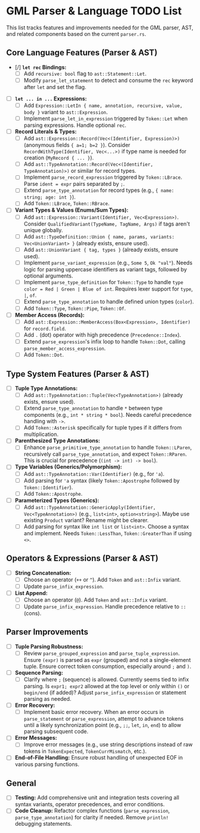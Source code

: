 # GML Parser & Language TODO List

This list tracks features and improvements needed for the GML parser, AST, and related components based on the current `parser.rs`.


## Core Language Features (Parser & AST)
-   [/] **`let rec` Bindings:**
    -   [ ] Add `recursive: bool` flag to `ast::Statement::Let`.
    -   [ ] Modify `parse_let_statement` to detect and consume the `rec` keyword after `let` and set the flag.
-   [ ] **`let ... in ...` Expressions:**
    -   [ ] Add `Expression::LetIn { name, annotation, recursive, value, body }` variant to `ast::Expression`.
    -   [ ] Implement `parse_let_in_expression` triggered by `Token::Let` when parsing expressions. Handle optional `rec`.
-   [ ] **Record Literals & Types:**
    -   [ ] Add `ast::Expression::Record(Vec<(Identifier, Expression)>)` (anonymous fields `{ a=1; b=2 }`). Consider `RecordWithType(Identifier, Vec<...>)` if type name is needed for creation (`MyRecord { ... }`).
    -   [ ] Add `ast::TypeAnnotation::Record(Vec<(Identifier, TypeAnnotation)>)` or similar for record types.
    -   [ ] Implement `parse_record_expression` triggered by `Token::LBrace`. Parse `ident = expr` pairs separated by `;`.
    -   [ ] Extend `parse_type_annotation` for record types (e.g., `{ name: string; age: int }`).
    -   [ ] Add `Token::LBrace`, `Token::RBrace`.
-   [ ] **Variant Types & Values (Enums/Sum Types):**
    -   [ ] Add `ast::Expression::Variant(Identifier, Vec<Expression>)`. Consider `QualifiedVariant(TypeName, TagName, Args)` if tags aren't unique globally.
    -   [ ] Add `ast::TypeDefinition::Union { name, params, variants: Vec<UnionVariant> }` (already exists, ensure used).
    *   [ ] Add `ast::UnionVariant { tag, types }` (already exists, ensure used).
    -   [ ] Implement `parse_variant_expression` (e.g., `Some 5`, `Ok "val"`). Needs logic for parsing uppercase identifiers as variant tags, followed by optional arguments.
    -   [ ] Implement `parse_type_definition` for `Token::Type` to handle `type color = Red | Green | Blue of int`. Requires lexer support for `type`, `|`, `of`.
    -   [ ] Extend `parse_type_annotation` to handle defined union types (`color`).
    -   [ ] Add `Token::Type`, `Token::Pipe`, `Token::Of`.
-   [ ] **Member Access (Records):**
    -   [ ] Add `ast::Expression::MemberAccess(Box<Expression>, Identifier)` for `record.field`.
    -   [ ] Add `.` (dot) operator with high precedence (`Precedence::Index`).
    -   [ ] Extend `parse_expression`'s infix loop to handle `Token::Dot`, calling `parse_member_access_expression`.
    -   [ ] Add `Token::Dot`.

## Type System Features (Parser & AST)

-   [ ] **Tuple Type Annotations:**
    -   [ ] Add `ast::TypeAnnotation::Tuple(Vec<TypeAnnotation>)` (already exists, ensure used).
    -   [ ] Extend `parse_type_annotation` to handle `*` between type components (e.g., `int * string * bool`). Needs careful precedence handling with `->`.
    -   [ ] Add `Token::Asterisk` specifically for tuple types if it differs from multiplication.
-   [ ] **Parenthesized Type Annotations:**
    -   [ ] Enhance `parse_primitive_type_annotation` to handle `Token::LParen`, recursively call `parse_type_annotation`, and expect `Token::RParen`. This is crucial for precedence (`(int -> int) -> bool`).
-   [ ] **Type Variables (Generics/Polymorphism):**
    -   [ ] Add `ast::TypeAnnotation::Var(Identifier)` (e.g., for `'a`).
    -   [ ] Add parsing for `'a` syntax (likely `Token::Apostrophe` followed by `Token::Identifier`).
    -   [ ] Add `Token::Apostrophe`.
-   [ ] **Parameterized Types (Generics):**
    -   [ ] Add `ast::TypeAnnotation::GenericApply(Identifier, Vec<TypeAnnotation>)` (e.g., `list<int>`, `option<string>`). Maybe use existing `Product` variant? Rename might be clearer.
    -   [ ] Add parsing for syntax like `int list` or `list<int>`. Choose a syntax and implement. Needs `Token::LessThan`, `Token::GreaterThan` if using `<>`.

## Operators & Expressions (Parser & AST)

-   [ ] **String Concatenation:**
    -   [ ] Choose an operator (`++` or `^`). Add `Token` and `ast::Infix` variant.
    -   [ ] Update `parse_infix_expression`.
-   [ ] **List Append:**
    -   [ ] Choose an operator (`@`). Add `Token` and `ast::Infix` variant.
    -   [ ] Update `parse_infix_expression`. Handle precedence relative to `::` (cons).

## Parser Improvements

-   [ ] **Tuple Parsing Robustness:**
    -   [ ] Review `parse_grouped_expression` and `parse_tuple_expression`. Ensure `(expr)` is parsed as `expr` (grouped) and not a single-element tuple. Ensure correct token consumption, especially around `;` and `)`.
-   [ ] **Sequence Parsing:**
    -   [ ] Clarify where `;` (sequence) is allowed. Currently seems tied to infix parsing. Is `expr1; expr2` allowed at the top level or only within `()` or `begin/end` (if added)? Adjust `parse_infix_expression` or statement parsing as needed.
-   [ ] **Error Recovery:**
    -   [ ] Implement basic error recovery. When an error occurs in `parse_statement` or `parse_expression`, attempt to advance tokens until a likely synchronization point (e.g., `;;`, `let`, `in`, `end`) to allow parsing subsequent code.
-   [ ] **Error Messages:**
    -   [ ] Improve error messages (e.g., use string descriptions instead of raw tokens in `TokenExpected`, `TokenCurrMismatch`, etc.).
-   [ ] **End-of-File Handling:** Ensure robust handling of unexpected EOF in various parsing functions.

## General

-   [ ] **Testing:** Add comprehensive unit and integration tests covering all syntax variants, operator precedences, and error conditions.
-   [ ] **Code Cleanup:** Refactor complex functions (`parse_expression`, `parse_type_annotation`) for clarity if needed. Remove `println!` debugging statements.
